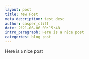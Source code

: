```yaml
---
layout: post
title: New Post
meta_description: test desc
author: casper_cliff
date: 2021-06-06 00:15:48
intro_paragraph: Here is a nice post
categories: blog post
---
```

Here is a nice post